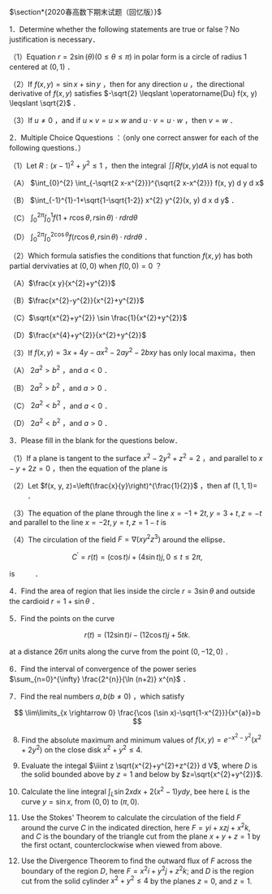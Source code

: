 $\section*{2020春高数下期末试题（回忆版）}$

1．Determine whether the following statements are true or false？No justification is necessary．

（1）Equation $r=2 \sin (\theta)(0 \leqslant \theta \leqslant \pi)$ in polar form is a circle of radius 1 centered at $(0,1)$ ．

（2）If $f(x, y)=\sin x+\sin y$ ，then for any direction $u$ ，the directional derivative of $f(x, y)$ satisfies $-\sqrt{2} \leqslant \operatorname{Du} f(x, y) \leqslant \sqrt{2}$ ．

（3）If $u \neq 0$ ，and if $u \times v=u \times w$ and $u \cdot v=u \cdot w$ ，then $v=w$ ．

2．Multiple Choice Qquestions ：（only one correct answer for each of the following questions．）

（1）Let $R:(x-1)^{2}+y^{2} \leqslant 1$ ，then the integral $\iint R f(x, y) d A$ is not equal to

（A） $\int_{0}^{2} \int_{-\sqrt{2 x-x^{2}}}^{\sqrt{2 x-x^{2}}} f(x, y) d y d x$

（B） $\int_{-1}^{1}-1+\sqrt{1-\sqrt{1-2}} x^{2} y^{2}(x, y) d x d y$ ．

（C） $\int_{0}^{2 \pi} \int_{0}^{1} f(1+r \cos \theta, r \sin \theta) \cdot r d r d \theta$

（D） $\int_{0}^{2 \pi} \int_{0}^{2 \cos \theta} f(r \cos \theta, r \sin \theta) \cdot r d r d \theta$ ．

（2）Which formula satisfies the conditions that function $f(x, y)$ has both partial dervivaties at $(0,0)$ when $f(0,0)=0$ ？

（A）$\frac{x y}{x^{2}+y^{2}}$

（B）$\frac{x^{2}-y^{2}}{x^{2}+y^{2}}$

（C）$\sqrt{x^{2}+y^{2}} \sin \frac{1}{x^{2}+y^{2}}$

（D）$\frac{x^{4}+y^{2}}{x^{2}+y^{2}}$

（3）If $f(x, y)=3 x+4 y-a x^{2}-2 a y^{2}-2 b x y$ has only local maxima，then

（A） $2 a^{2}>b^{2}$ ，and $a<0$ ．

（B） $2 a^{2}>b^{2}$ ，and $a>0$ ．

（C） $2 a^{2}<b^{2}$ ，and $a<0$ ．

（D） $2 a^{2}<b^{2}$ ，and $a>0$ ．

3．Please fill in the blank for the questions below．

（1）If a plane is tangent to the surface $x^{2}-2 y^{2}+z^{2}=2$ ，and parallel to $x-y+2 z=0$ ，then the equation of the plane is

（2）Let $f(x, y, z)=\left(\frac{x}{y}\right)^{\frac{1}{2}}$ ，then af $(1,1,1)=$ $\qquad$ ．

（3）The equation of the plane through the line $x=-1+2 t, y=3+t, z=-t$ and parallel to the line $x=-2 t, y=t, z=1-t$ is $\qquad$

（4）The circulation of the field $F=\nabla\left(x y^{2} z^{3}\right)$ around the ellipse．

$$
C^{\prime}=r(t)=(\cos t) i+(4 \sin t) j, 0 \leq t \leq 2 \pi \text {, }
$$

is $\qquad$ ．

4．Find the area of region that lies inside the circle $r=3 \sin \theta$ and outside the cardioid $r=1+\sin \theta$ ．

5．Find the points on the curve

$$
r(t)=(12 \sin t) i-(12 \cos t) j+5 t k .
$$

at a distance $26 \pi$ units along the curve from the point $(0,-12,0)$ ．

6．Find the interval of convergence of the power series $\sum_{n=0}^{\infty} \frac{2^{n}}{\ln (n+2)} x^{n}$ ．

7．Find the real numbers $a, b(b \neq 0)$ ，which satisfy

$$
\lim\limits_{x \rightarrow 0} \frac{\cos (\sin x)-\sqrt{1-x^{2}}}{x^{a}}=b
$$

8. Find the absolute maximum and minimum values of $f(x, y)=e^{-x^{2}-y^{2}}\left(x^{2}+2 y^{2}\right)$ on the close disk $x^{2}+y^{2} \leqslant 4$.

9. Evaluate the integal $\iiint z \sqrt{x^{2}+y^{2}+z^{2}} d V$, where $D$ is the solid bounded above by $z=1$ and below by $z=\sqrt{x^{2}+y^{2}}$.

10. Calculate the line integral $\int_{L} \sin 2 x d x+2\left(x^{2}-1\right) y d y$, bee here $L$ is the curve $y=\sin x$, from $(0,0)$ to $(\pi, 0)$.

11. Use the Stokes' Theorem to calculate the circulation of the field $F$ around the curve $C$ in the indicated direction, here $F=y i+x z j+x^{2} k$, and $C$ is the boundary of the triangle cut from the plane $x+y+z=1$ by the first octant, counterclockwise when viewed from above.

12. Use the Divergence Theorem to find the outward flux of $F$ across the boundary of the region $D$, here $F=x^{2} i+y^{2} j+z^{2} k$; and $D$ is the region cut from the solid cylinder $x^{2}+y^{2} \leq 4$ by the planes $z=0$, and $z=1$.

